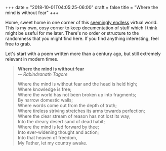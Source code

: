 +++
date = "2018-10-01T04:05:25-06:00"
draft = false
title = "Where the mind is without fear"
+++

Home, sweet home in one corner of this [seemingly endless](https://www.worldwidewebsize.com/) virtual world.
This is my own, cosy corner to keep documentation of stuff 
which I think might be useful for me later. 
There's no order or structure to the randomness that you might find here.
If you find anything interesting, feel free to grab.

Let's start with a poem written more than a century ago, but still extremely relevant in modern times. 

> **Where the mind is without fear**<br>
> -- *Rabindranath Tagore*
>
> Where the mind is without fear and the head is held high;<br>
> Where knowledge is free;<br>
> Where the world has not been broken up into fragments;<br>
> By narrow domestic walls;<br>
> Where words come out from the depth of truth;<br>
> Where tireless striving stretches its arms towards perfection;<br>
> Where the clear stream of reason has not lost its way;<br>
> Into the dreary desert sand of dead habit;<br>
> Where the mind is led forward by thee;<br>
> Into ever-widening thought and action;<br>
> Into that heaven of freedom,<br>
> My Father, let my country awake.
